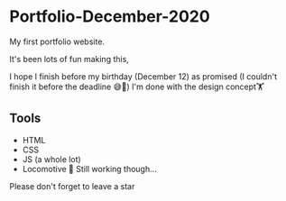 # Portfolio-December-2020

My first portfolio website.

It's been lots of fun making this,

I hope I finish before my birthday (December 12) as promised 
(I couldn't finish it before the deadline 😅🤧)
I'm done with the design concept🏋️
## Tools
- HTML 
- CSS
- JS (a whole lot)
- Locomotive 🚂 
Still working though...


Please don't forget to leave a star 
